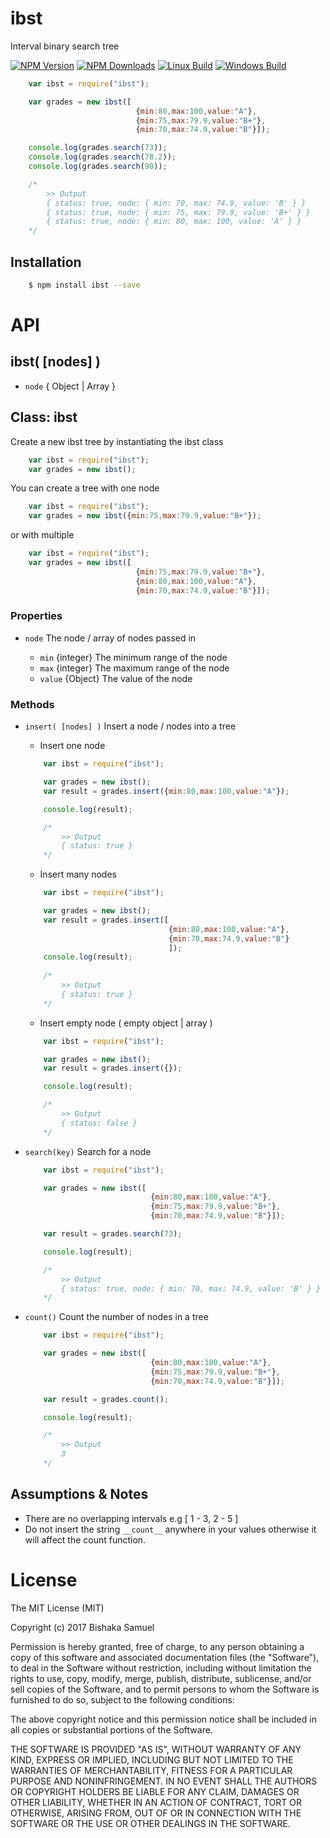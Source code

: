 # ibst

Interval binary search tree

[![NPM Version](https://img.shields.io/npm/v/ibst.svg)](https://www.npmjs.com/package/ibst)
[![NPM Downloads](https://img.shields.io/npm/dt/ibst.svg)](https://www.npmjs.com/package/ibst)
[![Linux Build](https://img.shields.io/travis/ghostfreak3000/ibst/master.svg?label=linux)](https://travis-ci.org/ghostfreak3000/ibst)
[![Windows Build](https://img.shields.io/appveyor/ci/ghostfreak3000/ibst/master.svg?label=windows)](https://ci.appveyor.com/project/ghostfreak3000/ibst)

``` js
    var ibst = require("ibst");

    var grades = new ibst([
                            {min:80,max:100,value:"A"},
                            {min:75,max:79.9,value:"B+"},
                            {min:70,max:74.9,value:"B"}]);  

    console.log(grades.search(73));
    console.log(grades.search(78.2));
    console.log(grades.search(90));

    /*
        >> Output
        { status: true, node: { min: 70, max: 74.9, value: 'B' } }
        { status: true, node: { min: 75, max: 79.9, value: 'B+' } }
        { status: true, node: { min: 80, max: 100, value: 'A' } }
    */

```

## Installation

``` bash
    $ npm install ibst --save
```

# API

## ibst( [nodes] )
* `node` { Object | Array }

## Class: ibst

Create a new ibst tree by instantiating the ibst class

```js
    var ibst = require("ibst");
    var grades = new ibst();
```

You can create a tree with one node

```js
    var ibst = require("ibst");
    var grades = new ibst({min:75,max:79.9,value:"B+"});
```

or with multiple

```js
    var ibst = require("ibst");
    var grades = new ibst([
                            {min:75,max:79.9,value:"B+"},
                            {min:80,max:100,value:"A"},
                            {min:70,max:74.9,value:"B"}]); 
```

### Properties

* `node` The node / array of nodes passed in
    
    * `min` {integer} The minimum range of the node
    * `max` {integer} The maximum range of the node
    * `value` {Object} The value of the node

### Methods

* `insert( [nodes] )` Insert a node / nodes into a tree

    * Insert one node
    ```js
        var ibst = require("ibst");

        var grades = new ibst();   
        var result = grades.insert({min:80,max:100,value:"A"});

        console.log(result);

        /*
            >> Output
            { status: true }
        */         
    ```
    * Insert many nodes
    ```js
        var ibst = require("ibst");

        var grades = new ibst();   
        var result = grades.insert([
                                    {min:80,max:100,value:"A"},
                                    {min:70,max:74.9,value:"B"}
                                    ]);  
        console.log(result);
        
        /*
            >> Output
            { status: true }
        */ 
    ```
    * Insert empty node ( empty object | array )
    ```js
        var ibst = require("ibst");

        var grades = new ibst();   
        var result = grades.insert({});

        console.log(result);

        /*
            >> Output
            { status: false }
        */         
    ```    
* `search(key)` Search for a node
    ```js
        var ibst = require("ibst");

        var grades = new ibst([
                                {min:80,max:100,value:"A"},
                                {min:75,max:79.9,value:"B+"},
                                {min:70,max:74.9,value:"B"}]);  

        var result = grades.search(73); 

        console.log(result);

        /*
            >> Output
            { status: true, node: { min: 70, max: 74.9, value: 'B' } }
        */    
    ```
* `count()` Count the number of nodes in a tree
    ```js
        var ibst = require("ibst");

        var grades = new ibst([
                                {min:80,max:100,value:"A"},
                                {min:75,max:79.9,value:"B+"},
                                {min:70,max:74.9,value:"B"}]);  

        var result = grades.count(); 

        console.log(result);

        /*
            >> Output
            3
        */    
    ```

## Assumptions & Notes
- There are no overlapping intervals e.g [ 1 - 3, 2 - 5 ]
- Do not insert the string `__count__` anywhere in your values otherwise it will affect the count function.

# License

The MIT License (MIT)

Copyright (c) 2017 Bishaka Samuel

Permission is hereby granted, free of charge, to any person obtaining a copy of this software and associated documentation files (the "Software"), to deal in the Software without restriction, including without limitation the rights to use, copy, modify, merge, publish, distribute, sublicense, and/or sell copies of the Software, and to permit persons to whom the Software is furnished to do so, subject to the following conditions:

The above copyright notice and this permission notice shall be included in all copies or substantial portions of the Software.

THE SOFTWARE IS PROVIDED "AS IS", WITHOUT WARRANTY OF ANY KIND, EXPRESS OR IMPLIED, INCLUDING BUT NOT LIMITED TO THE WARRANTIES OF MERCHANTABILITY, FITNESS FOR A PARTICULAR PURPOSE AND NONINFRINGEMENT. IN NO EVENT SHALL THE AUTHORS OR COPYRIGHT HOLDERS BE LIABLE FOR ANY CLAIM, DAMAGES OR OTHER LIABILITY, WHETHER IN AN ACTION OF CONTRACT, TORT OR OTHERWISE, ARISING FROM, OUT OF OR IN CONNECTION WITH THE SOFTWARE OR THE USE OR OTHER DEALINGS IN THE SOFTWARE.